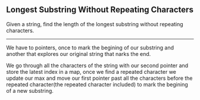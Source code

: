 ## Longest Substring Without Repeating Characters

Given a string, find the length of the longest substring without repeating characters.

- - -

We have to pointers, once to mark the begining of our substring and another that explores our original string that narks the end.

We go through all the characters of the string with our second pointer and store the latest index in a map, once we find a repeated character we update our max and move our first pointer past all the characters before the repeated character(the repeated character included) to mark the begining of a new substring.  
